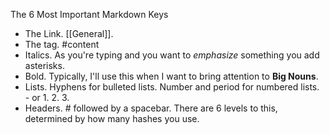 The 6 Most Important Markdown Keys

- The Link. [[General]].
- The tag. #content
- Italics. As you're typing and you want to *emphasize* something you add asterisks.
- Bold. Typically, I'll use this when I want to bring attention to **Big Nouns**.
- Lists. Hyphens for bulleted lists. Number and period for numbered lists. - or 1. 2. 3. 
- Headers. # followed by a spacebar. There are 6 levels to this, determined by how many hashes you use.